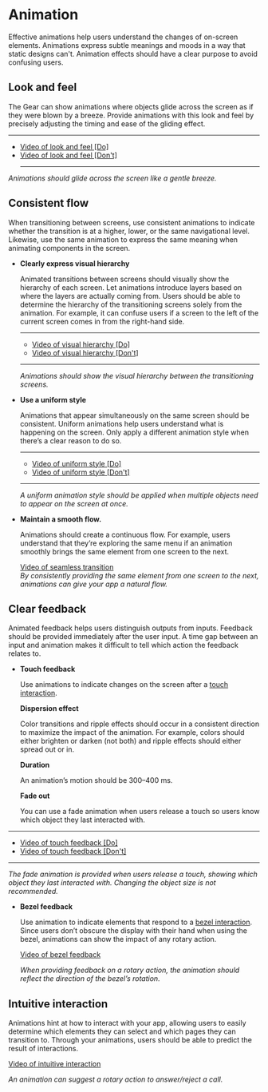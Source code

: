 # Animation

Effective animations help users understand the changes of on-screen elements. Animations express subtle meanings and moods in a way that static designs can't. Animation effects should have a clear purpose to avoid confusing users.

## Look and feel

The Gear can show animations where objects glide across the screen as if they were blown by a breeze. Provide animations with this look and feel by precisely adjusting the timing and ease of the gliding effect.

  ------------------------------------ ------------------------------------
* [Video of look and feel [Do]](media/8.4.1.lookandfeel_do_0.mp4)
* [Video of look and feel [Don't]](media/8.4.1.lookandfeel_dont_0.mp4)  
  ------------------------------------ ------------------------------------

*Animations should glide across the screen like a gentle breeze.*

## Consistent flow

When transitioning between screens, use consistent animations to indicate whether the transition is at a higher, lower, or the same navigational level. Likewise, use the same animation to express the same meaning when animating components in the screen.

-   **Clearly express visual hierarchy**

    Animated transitions between screens should visually show the hierarchy of each screen. Let animations introduce layers based on where the layers are actually coming from. Users should be able to determine the hierarchy of the transitioning screens solely from the animation. For example, it can confuse users if a screen to the left of the current screen comes in from the right-hand side.

      ------------------------------------ ------------------------------------
      * [Video of visual hierarchy [Do]](media/8.4.2.visualhierarchy_do.mp4)   
      * [Video of visual hierarchy [Don't]](media/8.4.2.visualhierarchy_dont.mp4)
      ------------------------------------ ------------------------------------

    *Animations should show the visual hierarchy between the transitioning screens.*

-   **Use a uniform style**

    Animations that appear simultaneously on the same screen should be consistent. Uniform animations help users understand what is happening on the screen. Only apply a different animation style when there’s a clear reason to do so.

      ------------------------------------ ------------------------------------
      * [Video of uniform style [Do]](media/8.4.2.uniformstyle_do.mp4)
      * [Video of uniform style [Don't]](media/8.4.2.uniformstyle_dont.mp4)  
       ------------------------------------ ------------------------------------

    *A uniform animation style should be applied when multiple objects need to appear on the screen at once.*

-   **Maintain a smooth flow.**

    Animations should create a continuous flow. For example, users understand that they’re exploring the same menu if an animation smoothly brings the same element from one screen to the next.

    [Video of seamless transition](media/8.4.2.seamlesstransition.mp4)  
    *By consistently providing the same element from one screen to the next, animations can give your app a natural flow.*

<a name="clear_feedback"></a>
## Clear feedback

Animated feedback helps users distinguish outputs from inputs. Feedback should be provided immediately after the user input. A time gap between an input and animation makes it difficult to tell which action the feedback relates to.

-   **Touch feedback**

    Use animations to indicate changes on the screen after a [touch interaction](../interaction/touch.md).

    **Dispersion effect**

    Color transitions and ripple effects should occur in a consistent direction to maximize the impact of the animation. For example, colors should either brighten or darken (not both) and ripple effects should either spread out or in.

    **Duration**

    An animation’s motion should be 300–400 ms.

    **Fade out**

    You can use a fade animation when users release a touch so users know which object they last interacted with.

  ------------------------------------ ------------------------------------
  * [Video of touch feedback [Do]](media/8.4.3.touchfeedback_do_6.mp4)  
  * [Video of touch feedback [Don't]](media/8.4.3.touchfeedback_dont_4.mp4)
  ------------------------------------ ------------------------------------

*The fade animation is provided when users release a touch, showing which object they last interacted with. Changing the object size is not recommended.*

-   **Bezel feedback**

    Use animation to indicate elements that respond to a [bezel interaction](../interaction/bezel-interactions.md). Since users don’t obscure the display with their hand when using the bezel, animations can show the impact of any rotary action.

    [Video of bezel feedback](media/8.4.3.bezel__0.mp4)  

    *When providing feedback on a rotary action, the animation should reflect the direction of the bezel’s rotation.*

## Intuitive interaction

Animations hint at how to interact with your app, allowing users to easily determine which elements they can select and which pages they can transition to. Through your animations, users should be able to predict the result of interactions.

[Video of intuitive interaction](media/8.4.4.affordance.mp4)  

*An animation can suggest a rotary action to answer/reject a call.*


<!---
File attachments: 

![3.dynamic\_motion.mp4](https://developer.tizen.org/sites/default/files/documentation/3.dynamic_motion.mp4)

![7.2.6.visual\_indicators\_do.mp4](https://developer.tizen.org/sites/default/files/documentation/7.2.6.visual_indicators_do.mp4)

![8.4.1.lookandfeel\_dont.mp4](https://developer.tizen.org/sites/default/files/documentation/8.4.1.lookandfeel_dont_0.mp4)

![8.4.2.seamlesstransition.mp4](https://developer.tizen.org/sites/default/files/documentation/8.4.2.seamlesstransition.mp4)

![8.4.2.uniformstyle\_do.mp4](https://developer.tizen.org/sites/default/files/documentation/8.4.2.uniformstyle_do.mp4)

![8.4.2.uniformstyle\_dont.mp4](https://developer.tizen.org/sites/default/files/documentation/8.4.2.uniformstyle_dont.mp4)

![8.4.2.visualhierarchy\_do.mp4](https://developer.tizen.org/sites/default/files/documentation/8.4.2.visualhierarchy_do.mp4)

![8.4.2.visualhierarchy\_dont.mp4](https://developer.tizen.org/sites/default/files/documentation/8.4.2.visualhierarchy_dont.mp4)

![8.4.3.bezel\_.mp4](https://developer.tizen.org/sites/default/files/documentation/8.4.3.bezel__0.mp4)

![8.4.4.affordance.mp4](https://developer.tizen.org/sites/default/files/documentation/8.4.4.affordance.mp4)

![9.7.overscroll.mp4](https://developer.tizen.org/sites/default/files/documentation/9.7.overscroll.mp4)

![1.2.1.directionconnection1\_health.mp4](https://developer.tizen.org/sites/default/files/documentation/1.2.1.directionconnection1_health.mp4)

![1.2.1.directionconnection2\_moreoption.mp4](https://developer.tizen.org/sites/default/files/documentation/1.2.1.directionconnection2_moreoption.mp4)

![8.4.1.easing\_do.mp4](https://developer.tizen.org/sites/default/files/documentation/8.4.1.easing_do.mp4)

![8.4.1.easing\_do\_nt.mp4](https://developer.tizen.org/sites/default/files/documentation/8.4.1.easing_do_nt.mp4)

![8.4.3.touchfeedback\_do.mp4](https://developer.tizen.org/sites/default/files/documentation/8.4.3.touchfeedback_do_10.mp4)

![8.4.3.touchfeedback\_dont.mp4](https://developer.tizen.org/sites/default/files/documentation/8.4.3.touchfeedback_dont_5.mp4)
-->

